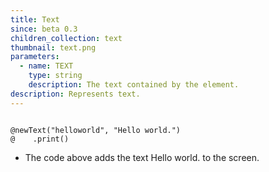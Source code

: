 ```yaml
---
title: Text
since: beta 0.3
children_collection: text
thumbnail: text.png
parameters:
  - name: TEXT
    type: string
    description: The text contained by the element.
description: Represents text.
---
```


<!--more-->

<pre><code class="language-diff-javascript diff-highlight try-true">
@newText("helloworld", "Hello world.")
@    .print()
</code></pre>

+ The code above adds the text Hello world. to the screen.


